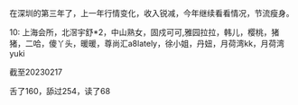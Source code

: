 在深圳的第三年了，上一年行情变化，收入锐减，今年继续看看情况，节流瘦身。



10: 上海会所，北滘宇舒*2，中山熟女，固戍可可,雅园拉拉，韩儿，樱桃，猪猪，二哈，傻丫头，暖暖，尊尚汇a8lately，徐小姐，丹妞，月荷湾kk，月荷湾yuki

截至20230217

舌了160，舔过254，读了68